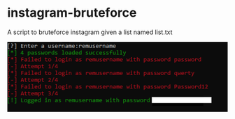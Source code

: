# instagram-bruteforce
A script to bruteforce instagram given a list named list.txt

![alt text](https://raw.githubusercontent.com/alvixeon/instagram-bruteforce/master/pictures/example.png)
